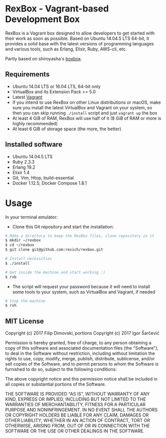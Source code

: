 # RexBox - Vagrant-based Development Box

RexBox is a Vagrant box designed to allow developers to get started
with their work as soon as possible. Based on Ubuntu 14.04.5 LTS 64-bit,
it provides a solid base with the latest versions of programming
languages and various tools, such as Erlang, Elixir, Ruby, AWS-cli, etc.

Partly based on shiroyasha's [boxbox](https://github.com/shiroyasha/boxbox).


## Requirements

* Ubuntu 14.04 LTS or 16.04 LTS, 64-bit only
* VirtualBox and its Extension Pack >= 5.0
* Latest [Vagrant](https://www.vagrantup.com/downloads.html)
* If you intend to use RexBox on other Linux distributions or macOS,
  make sure you install the latest VirtualBox and Vagrant on your
  system, so then you can skip running `./install` script and just
  `vagrant up` the box
* At least 4 GiB of RAM, RexBox will use half of it (8 GiB of RAM or
  more is highly recommended)
* At least 6 GiB of storage space (the more, the better)


## Installed software

* Ubuntu 14.04.5 LTS
* Ruby 2.3.3
* Erlang 19.2
* Elixir 1.4
* Git, Vim, Htop, build-essential
* Docker 1.12.5, Docker Compose 1.8.1


# Usage

In your terminal emulator:
* Clone this Git repository and start the installation:
```sh
# Make a directory to keep the RexBox files, clone repository in it
$ mkdir ~/rexbox
$ cd ~/rexbox
$ git clone git@github.com:rexich/rexbox.git

# Install necessities
$ ./install

# Get inside the machine and start working :)
$ rxb
```
* The script will request your password because it will need to install
  some tools to your system, such as VirtualBox and Vagrant, if needed
```sh
# Stop the machine
$ rxh
```


## MIT License

Copyright (c) 2017 Filip Dimovski, portions Copyright (c) 2017 Igor Šarčević

Permission is hereby granted, free of charge, to any person obtaining a copy
of this software and associated documentation files (the "Software"), to deal
in the Software without restriction, including without limitation the rights
to use, copy, modify, merge, publish, distribute, sublicense, and/or sell
copies of the Software, and to permit persons to whom the Software is
furnished to do so, subject to the following conditions:

The above copyright notice and this permission notice shall be included in all
copies or substantial portions of the Software.

THE SOFTWARE IS PROVIDED "AS IS", WITHOUT WARRANTY OF ANY KIND, EXPRESS OR
IMPLIED, INCLUDING BUT NOT LIMITED TO THE WARRANTIES OF MERCHANTABILITY,
FITNESS FOR A PARTICULAR PURPOSE AND NONINFRINGEMENT. IN NO EVENT SHALL THE
AUTHORS OR COPYRIGHT HOLDERS BE LIABLE FOR ANY CLAIM, DAMAGES OR OTHER
LIABILITY, WHETHER IN AN ACTION OF CONTRACT, TORT OR OTHERWISE, ARISING FROM,
OUT OF OR IN CONNECTION WITH THE SOFTWARE OR THE USE OR OTHER DEALINGS IN THE
SOFTWARE.
